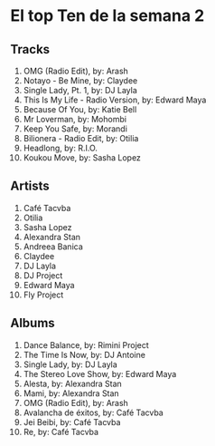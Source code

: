 # El top Ten de la semana 2

## Tracks
1. OMG (Radio Edit), by: Arash
1. Notayo - Be Mine, by: Claydee
1. Single Lady, Pt. 1, by: DJ Layla
1. This Is My Life - Radio Version, by: Edward Maya
1. Because Of You, by: Katie Bell
1. Mr Loverman, by: Mohombi
1. Keep You Safe, by: Morandi
1. Bilionera - Radio Edit, by: Otilia
1. Headlong, by: R.I.O.
1. Koukou Move, by: Sasha Lopez

## Artists
1. Café Tacvba
1. Otilia
1. Sasha Lopez
1. Alexandra Stan
1. Andreea Banica
1. Claydee
1. DJ Layla
1. DJ Project
1. Edward Maya
1. Fly Project

## Albums
1. Dance Balance, by: Rimini Project
1. The Time Is Now, by: DJ Antoine
1. Single Lady, by: DJ Layla
1. The Stereo Love Show, by: Edward Maya
1. Alesta, by: Alexandra Stan
1. Mami, by: Alexandra Stan
1. OMG (Radio Edit), by: Arash
1. Avalancha de éxitos, by: Café Tacvba
1. Jei Beibi, by: Café Tacvba
1. Re, by: Café Tacvba
